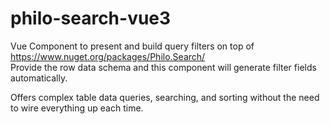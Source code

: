 # philo-search-vue3
Vue Component to present and build query filters on top of https://www.nuget.org/packages/Philo.Search/  
Provide the row data schema and this component will generate filter fields automatically. 

Offers complex table data queries, searching, and sorting without the need to wire everything up each time.
